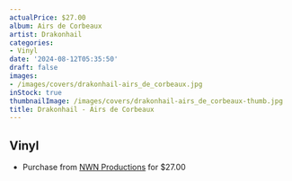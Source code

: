 ```yaml
---
actualPrice: $27.00
album: Airs de Corbeaux
artist: Drakonhail
categories:
- Vinyl
date: '2024-08-12T05:35:50'
draft: false
images:
- /images/covers/drakonhail-airs_de_corbeaux.jpg
inStock: true
thumbnailImage: /images/covers/drakonhail-airs_de_corbeaux-thumb.jpg
title: Drakonhail - Airs de Corbeaux
---
```


## Vinyl
* Purchase from [NWN Productions](http://shop.nwnprod.com/index.php?route=product/product&path=75&product_id=53868&sort=pd.name&order=ASC) for $27.00
